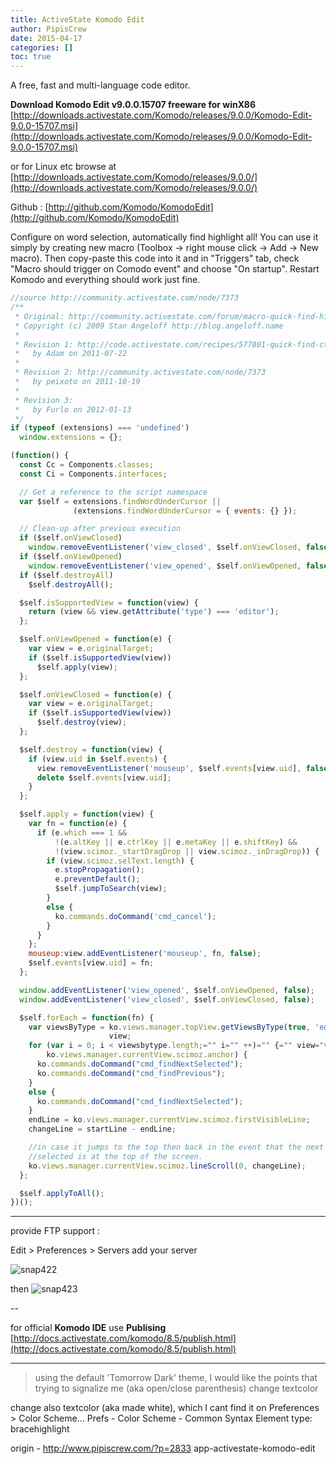 ```yaml
---
title: ActiveState Komodo Edit
author: PipisCrew
date: 2015-04-17
categories: []
toc: true
---
```


A free, fast and multi-language code editor.

**Download Komodo Edit v9.0.0.15707 freeware for winX86**
[http://downloads.activestate.com/Komodo/releases/9.0.0/Komodo-Edit-9.0.0-15707.msi](http://downloads.activestate.com/Komodo/releases/9.0.0/Komodo-Edit-9.0.0-15707.msi)

or for Linux etc browse at
[http://downloads.activestate.com/Komodo/releases/9.0.0/](http://downloads.activestate.com/Komodo/releases/9.0.0/)

Github :
[http://github.com/Komodo/KomodoEdit](http://github.com/Komodo/KomodoEdit)

Configure on word selection, automatically find highlight all!
You can use it simply by creating new macro (Toolbox -> right mouse click -> Add -> New macro). Then copy-paste this code into it and in "Triggers" tab, check "Macro should trigger on Comodo event" and choose "On startup". Restart Komodo and everything should work just fine.
```js
//source http://community.activestate.com/node/7373
/**
 * Original: http://community.activestate.com/forum/macro-quick-find-highlight#commen...
 * Copyright (c) 2009 Stan Angeloff http://blog.angeloff.name
 *
 * Revision 1: http://code.activestate.com/recipes/577801-quick-find-ctrlf3-on-double-c...
 *   by Adam on 2011-07-22
 * 
 * Revision 2: http://community.activestate.com/node/7373
 *   by peixoto on 2011-10-19
 *
 * Revision 3:
 *   by Furlo on 2012-01-13
 */
if (typeof (extensions) === 'undefined')
  window.extensions = {};

(function() {
  const Cc = Components.classes;
  const Ci = Components.interfaces;

  // Get a reference to the script namespace
  var $self = extensions.findWordUnderCursor ||
              (extensions.findWordUnderCursor = { events: {} });

  // Clean-up after previous execution
  if ($self.onViewClosed)
    window.removeEventListener('view_closed', $self.onViewClosed, false);
  if ($self.onViewOpened)
    window.removeEventListener('view_opened', $self.onViewOpened, false);
  if ($self.destroyAll)
    $self.destroyAll();

  $self.isSupportedView = function(view) {
    return (view && view.getAttribute('type') === 'editor');
  };

  $self.onViewOpened = function(e) {
    var view = e.originalTarget;
    if ($self.isSupportedView(view))
      $self.apply(view);
  };

  $self.onViewClosed = function(e) {
    var view = e.originalTarget;
    if ($self.isSupportedView(view))
      $self.destroy(view);
  };

  $self.destroy = function(view) {
    if (view.uid in $self.events) {
      view.removeEventListener('mouseup', $self.events[view.uid], false);
      delete $self.events[view.uid];
    }
  };

  $self.apply = function(view) {
    var fn = function(e) {
      if (e.which === 1 &&
          !(e.altKey || e.ctrlKey || e.metaKey || e.shiftKey) &&
          !(view.scimoz._startDragDrop || view.scimoz._inDragDrop)) {
        if (view.scimoz.selText.length) {
          e.stopPropagation();
          e.preventDefault();
          $self.jumpToSearch(view);
        }
        else {
          ko.commands.doCommand('cmd_cancel');
        }
      }
    };
    mouseup:view.addEventListener('mouseup', fn, false);
    $self.events[view.uid] = fn;
  };

  window.addEventListener('view_opened', $self.onViewOpened, false);
  window.addEventListener('view_closed', $self.onViewClosed, false);

  $self.forEach = function(fn) {
    var viewsByType = ko.views.manager.topView.getViewsByType(true, 'editor'),
                      view;
    for (var i = 0; i < viewsbytype.length;="" i="" ++)="" {="" view="viewsByType[i];" if="" ($self.issupportedview(view))="" fn.apply($self,="" [view]);="" }="" };="" $self.applytoall="function()" {="" $self.foreach($self.apply);="" };="" $self.destroyall="function()" {="" $self.foreach($self.destroy);="" };="" $self.jumptosearch="function(view)" {="" startline="ko.views.manager.currentView.scimoz.firstVisibleLine;" if="" (ko.views.manager.currentview.scimoz.currentpos="">
        ko.views.manager.currentView.scimoz.anchor) {
      ko.commands.doCommand("cmd_findNextSelected");
      ko.commands.doCommand("cmd_findPrevious");
    }
    else {
      ko.commands.doCommand("cmd_findNextSelected");
    }
    endLine = ko.views.manager.currentView.scimoz.firstVisibleLine;
    changeLine = startLine - endLine;

    //in case it jumps to the top then back in the event that the next
    //selected is at the top of the screen.
    ko.views.manager.currentView.scimoz.lineScroll(0, changeLine); 
  };

  $self.applyToAll();
})();
```

* * *

provide FTP support :

Edit > Preferences > Servers add your server 

![](https://www.pipiscrew.com/wp-content/uploads/2015/04/snap422.png "snap422")

then
![](https://www.pipiscrew.com/wp-content/uploads/2015/04/snap423.png "snap423")

--

for official **Komodo IDE** use **Publising**
[http://docs.activestate.com/komodo/8.5/publish.html](http://docs.activestate.com/komodo/8.5/publish.html)

* * *

> using the default 'Tomorrow Dark' theme, I would like the points that trying to signalize me (aka open/close parenthesis) change textcolor

change also textcolor (aka made white), which I cant find it on Preferences > Color Scheme...
Prefs - Color Scheme - Common Syntax
Element type: bracehighlight

origin - http://www.pipiscrew.com/?p=2833 app-activestate-komodo-edit